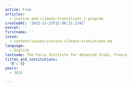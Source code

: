 ```yaml
---
active: true
articles:
  - justice-and-climate-transitions_1_program
createdAt: '2022-11-23T15:06:21.274Z'
exerpt: ''
firstname: ''
issue:
  - content/issues/justice-climate-transitions.md
language:
  - English
lastname: The Paris Institute for Advanced Study, France
titles_and_institutions:
  '0': {}
years:
  - 2015

---
```

